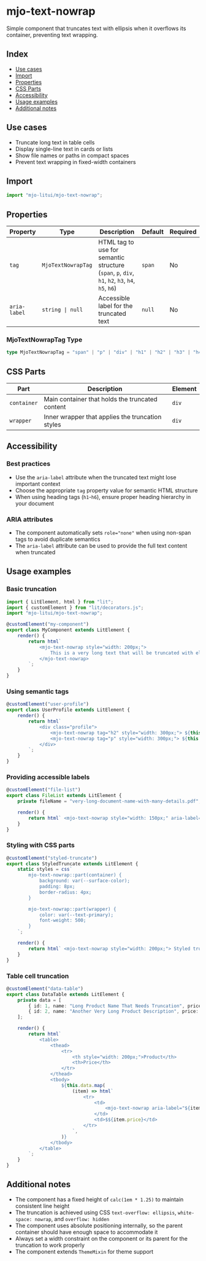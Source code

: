 # mjo-text-nowrap

Simple component that truncates text with ellipsis when it overflows its container, preventing text wrapping.

## Index

- [Use cases](#use-cases)
- [Import](#import)
- [Properties](#properties)
- [CSS Parts](#css-parts)
- [Accessibility](#accessibility)
- [Usage examples](#usage-examples)
- [Additional notes](#additional-notes)

## Use cases

- Truncate long text in table cells
- Display single-line text in cards or lists
- Show file names or paths in compact spaces
- Prevent text wrapping in fixed-width containers

## Import

```typescript
import "mjo-litui/mjo-text-nowrap";
```

## Properties

| Property     | Type               | Description                                                                                     | Default | Required |
| ------------ | ------------------ | ----------------------------------------------------------------------------------------------- | ------- | -------- |
| `tag`        | `MjoTextNowrapTag` | HTML tag to use for semantic structure (`span`, `p`, `div`, `h1`, `h2`, `h3`, `h4`, `h5`, `h6`) | `span`  | No       |
| `aria-label` | `string \| null`   | Accessible label for the truncated text                                                         | `null`  | No       |

### MjoTextNowrapTag Type

```typescript
type MjoTextNowrapTag = "span" | "p" | "div" | "h1" | "h2" | "h3" | "h4" | "h5" | "h6";
```

## CSS Parts

| Part        | Description                                      | Element |
| ----------- | ------------------------------------------------ | ------- |
| `container` | Main container that holds the truncated content  | `div`   |
| `wrapper`   | Inner wrapper that applies the truncation styles | `div`   |

## Accessibility

### Best practices

- Use the `aria-label` attribute when the truncated text might lose important context
- Choose the appropriate `tag` property value for semantic HTML structure
- When using heading tags (`h1`-`h6`), ensure proper heading hierarchy in your document

### ARIA attributes

- The component automatically sets `role="none"` when using non-span tags to avoid duplicate semantics
- The `aria-label` attribute can be used to provide the full text content when truncated

## Usage examples

### Basic truncation

```typescript
import { LitElement, html } from "lit";
import { customElement } from "lit/decorators.js";
import "mjo-litui/mjo-text-nowrap";

@customElement("my-component")
export class MyComponent extends LitElement {
    render() {
        return html`
            <mjo-text-nowrap style="width: 200px;">
                This is a very long text that will be truncated with ellipsis when it exceeds the container width
            </mjo-text-nowrap>
        `;
    }
}
```

### Using semantic tags

```typescript
@customElement("user-profile")
export class UserProfile extends LitElement {
    render() {
        return html`
            <div class="profile">
                <mjo-text-nowrap tag="h2" style="width: 300px;"> ${this.userName} </mjo-text-nowrap>
                <mjo-text-nowrap tag="p" style="width: 300px;"> ${this.userBio} </mjo-text-nowrap>
            </div>
        `;
    }
}
```

### Providing accessible labels

```typescript
@customElement("file-list")
export class FileList extends LitElement {
    private fileName = "very-long-document-name-with-many-details.pdf";

    render() {
        return html` <mjo-text-nowrap style="width: 150px;" aria-label="File name: ${this.fileName}"> ${this.fileName} </mjo-text-nowrap> `;
    }
}
```

### Styling with CSS parts

```typescript
@customElement("styled-truncate")
export class StyledTruncate extends LitElement {
    static styles = css`
        mjo-text-nowrap::part(container) {
            background: var(--surface-color);
            padding: 8px;
            border-radius: 4px;
        }

        mjo-text-nowrap::part(wrapper) {
            color: var(--text-primary);
            font-weight: 500;
        }
    `;

    render() {
        return html` <mjo-text-nowrap style="width: 200px;"> Styled truncated text </mjo-text-nowrap> `;
    }
}
```

### Table cell truncation

```typescript
@customElement("data-table")
export class DataTable extends LitElement {
    private data = [
        { id: 1, name: "Long Product Name That Needs Truncation", price: 99.99 },
        { id: 2, name: "Another Very Long Product Description", price: 149.99 },
    ];

    render() {
        return html`
            <table>
                <thead>
                    <tr>
                        <th style="width: 200px;">Product</th>
                        <th>Price</th>
                    </tr>
                </thead>
                <tbody>
                    ${this.data.map(
                        (item) => html`
                            <tr>
                                <td>
                                    <mjo-text-nowrap aria-label="${item.name}"> ${item.name} </mjo-text-nowrap>
                                </td>
                                <td>$${item.price}</td>
                            </tr>
                        `,
                    )}
                </tbody>
            </table>
        `;
    }
}
```

## Additional notes

- The component has a fixed height of `calc(1em * 1.25)` to maintain consistent line height
- The truncation is achieved using CSS `text-overflow: ellipsis`, `white-space: nowrap`, and `overflow: hidden`
- The component uses absolute positioning internally, so the parent container should have enough space to accommodate it
- Always set a width constraint on the component or its parent for the truncation to work properly
- The component extends `ThemeMixin` for theme support
